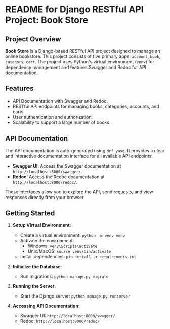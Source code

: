 # README for Django RESTful API Project: Book Store

## Project Overview

**Book Store** is a Django-based RESTful API project designed to manage an online bookstore. This project consists of five primary apps: `account`, `book`, `category`, `cart`. The project uses Python's virtual environment (`venv`) for dependency management and features Swagger and Redoc for API documentation.

## Features

- API Documentation with Swagger and Redoc.
- RESTful API endpoints for managing books, categories, accounts, and carts.
- User authentication and authorization.
- Scalability to support a large number of books.

## API Documentation

The API documentation is auto-generated using `drf_yasg`. It provides a clear and interactive documentation interface for all available API endpoints.

- **Swagger UI**: Access the Swagger documentation at `http://localhost:8000/swagger/`.
- **Redoc**: Access the Redoc documentation at `http://localhost:8000/redoc/`.

These interfaces allow you to explore the API, send requests, and view responses directly from your browser.

## Getting Started

1. **Setup Virtual Environment**:
   - Create a virtual environment: `python -m venv venv`
   - Activate the environment:
     - Windows: `venv\Scripts\activate`
     - Unix/MacOS: `source venv/bin/activate`
   - Install dependencies: `pip install -r requirements.txt`

2. **Initialize the Database**:
   - Run migrations: `python manage.py migrate`

3. **Running the Server**:
   - Start the Django server: `python manage.py runserver`

4. **Accessing API Documentation**:
   - Swagger UI: `http://localhost:8000/swagger/`
   - Redoc: `http://localhost:8000/redoc/`

